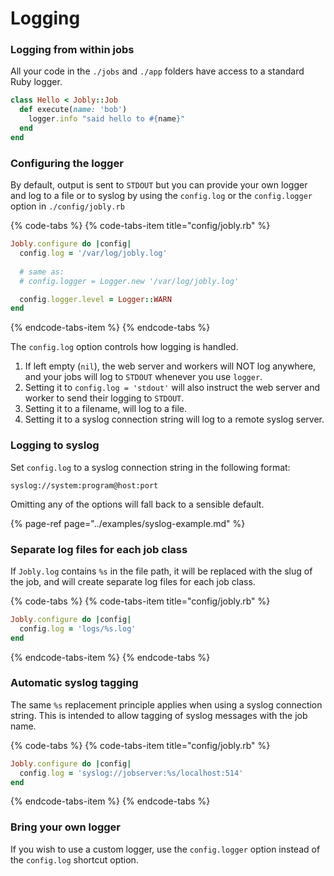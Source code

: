 # Logging

### Logging from within jobs

All your code in the `./jobs` and `./app` folders have access to a standard Ruby logger.

```ruby
class Hello < Jobly::Job
  def execute(name: 'bob')
    logger.info "said hello to #{name}"
  end
end
```

### Configuring the logger

By default, output is sent to `STDOUT` but you can provide your own logger and log to a file or to syslog by using the `config.log` or the `config.logger` option in `./config/jobly.rb`

{% code-tabs %}
{% code-tabs-item title="config/jobly.rb" %}
```ruby
Jobly.configure do |config|
  config.log = '/var/log/jobly.log'
  
  # same as:
  # config.logger = Logger.new '/var/log/jobly.log'

  config.logger.level = Logger::WARN
end
```
{% endcode-tabs-item %}
{% endcode-tabs %}

The `config.log` option controls how logging is handled.

1. If left empty \(`nil`\), the web server and workers will NOT log anywhere, and your jobs will log to `STDOUT` whenever you use `logger`.
2. Setting it to `config.log = 'stdout'` will also instruct the web server and worker to send their logging to `STDOUT`.
3. Setting it to a filename, will log to a file.
4. Setting it to a syslog connection string will log to a remote syslog server. 

### Logging to syslog

Set `config.log` to a syslog connection string in the following format:

`syslog://system:program@host:port`

Omitting any of the options will fall back to a sensible default.

{% page-ref page="../examples/syslog-example.md" %}

### Separate log files for each job class

If  `Jobly.log` contains `%s` in the file path, it will be replaced with the slug of the job, and will create separate log files for each job class.

{% code-tabs %}
{% code-tabs-item title="config/jobly.rb" %}
```ruby
Jobly.configure do |config|
  config.log = 'logs/%s.log'
end
```
{% endcode-tabs-item %}
{% endcode-tabs %}

### Automatic syslog tagging

The same `%s` replacement principle applies when using a syslog connection string. This is intended to allow tagging of syslog messages with the job name.

{% code-tabs %}
{% code-tabs-item title="config/jobly.rb" %}
```ruby
Jobly.configure do |config|
  config.log = 'syslog://jobserver:%s/localhost:514'
end
```
{% endcode-tabs-item %}
{% endcode-tabs %}

### Bring your own logger

If you wish to use a custom logger, use the `config.logger` option instead of the `config.log` shortcut option.

